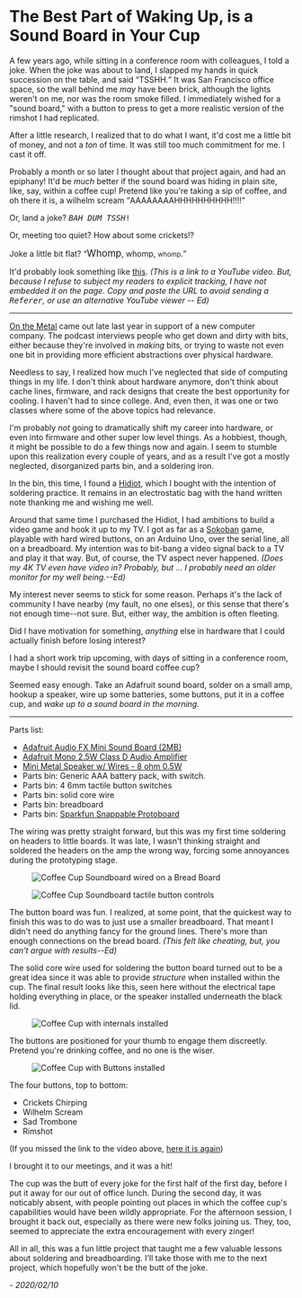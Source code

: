 # The Best Part of Waking Up, is a Sound Board in Your Cup

A few years ago, while sitting in a conference room with colleagues, I
told a joke. When the joke was about to land, I slapped my hands in
quick succession on the table, and said <q>TSSHH.</q> It was San Francisco
office space, so the wall behind me _may_ have been brick, although
the lights weren't on me, nor was the room smoke filled. I immediately
wished for a "sound board," with a button to press to get a more
realistic version of the rimshot I had replicated.

After a little research, I realized that to do what I want, it'd cost
me a little bit of money, and not a _ton_ of time. It was still too
much commitment for me. I cast it off.

Probably a month or so later I thought about that project again, and
had an epiphany! It'd be _much_ better if the sound board was hiding
in plain site, like, say, within a coffee cup! Pretend like you're
taking a sip of coffee, and oh there it is, a wilhelm scream
<q>AAAAAAAAHHHHHHHHHH!!!!</q>

Or, land a joke? <tt>*BAH DUM TSSH*!</tt>

Or, meeting too quiet? How about some crickets!?

Joke a little bit flat? <q><big>Whomp</big>, whomp, <small>whomp</small>.</q>

It'd probably look something like [this](https://www.youtube.com/watch?v=U04ufTjn5ew). _(This is a link to a YouTube video. But, because I refuse to subject my readers to explicit tracking, I have not embedded it on the page. Copy and paste the URL to avoid sending a <tt>Referer</tt>, or use an alternative YouTube viewer -- Ed)_

---

<a href="https://oxide.computer/blog/categories/on-the-metal/" title="On the Metal: Tales from the Hardware/Software
Interface">On the Metal</a> came out late last year in support of a
new computer company. The podcast interviews people who get down and
dirty with bits, either because they're involved in _making_ bits, or
trying to waste not even one bit in providing more efficient
abstractions over physical hardware.

Needless to say, I realized how much I've neglected that side of
computing things in my life. I don't think about hardware anymore,
don't think about cache lines, firmware, and rack designs that create
the best opportunity for cooling. I haven't had to since college. And,
even then, it was one or two classes where some of the above topics
had relevance.

I'm probably _not_ going to dramatically shift my career into
hardware, or even into firmware and other super low level things. As a
hobbiest, though, it might be possible to do a few things now and
again. I seem to stumble upon this realization every couple of years,
and as a result I've got a mostly neglected, disorganized parts bin, 
and a soldering iron.

In the bin, this time, I found a [Hidiot](https://hidiot.com/), which
I bought with the intention of soldering practice.  It remains in an
electrostatic bag with the hand written note thanking me and wishing
me well.

Around that same time I purchased the Hidiot, I had ambitions to build
a video game and hook it up to my TV. I got as far as a
[Sokoban](https://github.com/apg/sokoduino) game, playable with hard
wired buttons, on an Arduino Uno, over the serial line, all on a
breadboard. My intention was to bit-bang a video signal back to a TV
and play it that way. But, of course, the TV aspect never
happened. _(Does my 4K TV even have video in? Probably, but ... I
probably need an older monitor for my well being.--Ed)_

My interest never seems to stick for some reason. Perhaps it's the
lack of community I have nearby (my fault, no one elses), or this sense
that there's not enough time--not sure. But, either way, the ambition is
often fleeting.

Did I have motivation for something, _anything_ else in hardware that
I could actually finish before losing interest? 

I had a short work trip upcoming, with days of sitting in a conference
room, maybe I should revisit the sound board coffee cup?

Seemed easy enough. Take an Adafruit sound board, solder on a small
amp, hookup a speaker, wire up some batteries, some buttons, put it in
a coffee cup, and _wake up to a sound board in the morning._

---

Parts list:

- [Adafruit Audio FX Mini Sound Board (2MB)](https://www.adafruit.com/product/2342)
- [Adafruit Mono 2.5W Class D Audio Amplifier](https://www.adafruit.com/product/2130)
- [Mini Metal Speaker w/ Wires - 8 ohm 0.5W](https://www.amazon.com/gp/product/B00N4YSRRC/ref=ppx_yo_dt_b_asin_title_o00_s02?)
- Parts bin: Generic AAA battery pack, with switch.
- Parts bin: 4 6mm tactile button switches
- Parts bin: solid core wire
- Parts bin: breadboard
- Parts bin: [Sparkfun Snappable Protoboard](https://www.sparkfun.com/products/13268)

The wiring was pretty straight forward, but this was my first time
soldering on headers to little boards. It was late, I wasn't thinking straight
and soldered the headers on the amp the wrong way, forcing some annoyances
during the prototyping stage.

<figure><img src="./i/coffee-cup-breadboard.jpg" alt="Coffee Cup Soundboard wired on a Bread Board" /></figure>

<figure><img src="./i/coffee-cup-buttonboard.jpg" alt="Coffee Cup Soundboard tactile button controls" /></figure>

The button board was fun. I realized, at some point, that the quickest way to finish this was to do was to just use a smaller breadboard. That meant I didn't need do anything fancy for the ground lines. There's more than enough connections on the bread board. _(This felt like cheating, but, you can't argue with results--Ed)_

The solid core wire used for soldering the button board turned out to be a great idea since it was able to provide _structure_ when installed within the cup. The final result looks like this, seen here without the electrical tape holding everything in place, or the speaker installed underneath the black lid.

<figure><img src="./i/coffee-cup-internals.jpg" alt="Coffee Cup with internals installed" /></figure>

The buttons are positioned for your thumb to engage them discreetly. Pretend you're drinking coffee, and no one is the wiser.

<figure><img src="./i/coffee-cup-installed-buttons.jpg" alt="Coffee Cup with Buttons installed" /></figure>

The four buttons, top to bottom:

- Crickets Chirping
- Wilhelm Scream
- Sad Trombone
- Rimshot

(If you missed the link to the video above, [here it is again](https://www.youtube.com/watch?v=U04ufTjn5ew))

I brought it to our meetings, and it was a hit!

The cup was the butt of every joke for the first half of the first
day, before I put it away for our out of office lunch. During the
second day, it was noticably absent, with people pointing out places
in which the coffee cup's capabilities would have been wildly
appropriate. For the afternoon session, I brought it back out,
especially as there were new folks joining us. They, too,
seemed to appreciate the extra encouragement with every zinger!

All in all, this was a fun little project that taught me a few
valuable lessons about soldering and breadboarding. I'll take
those with me to the next project, which hopefully won't be the
butt of the joke.


_- 2020/02/10_

